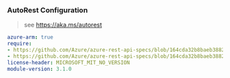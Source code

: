 ### AutoRest Configuration

> see https://aka.ms/autorest

``` yaml
azure-arm: true
require:
- https://github.com/Azure/azure-rest-api-specs/blob/164cda32b8baeb388264af44ad8392f68a8e200a/specification/mediaservices/resource-manager/readme.md
- https://github.com/Azure/azure-rest-api-specs/blob/164cda32b8baeb388264af44ad8392f68a8e200a/specification/mediaservices/resource-manager/readme.go.md
license-header: MICROSOFT_MIT_NO_VERSION
module-version: 3.1.0
```
